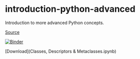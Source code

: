 # introduction-python-advanced
Introduction to more advanced Python concepts.

[Source](https://github.com/HamPUG/meetings/tree/master/2018/2018-04-09/ldo)

[![Binder](https://mybinder.org/badge_logo.svg)](https://mybinder.org/v2/gh/python-bites/introduction-python-advanced/HEAD)

[Download](Classes, Descriptors & Metaclasses.ipynb)
